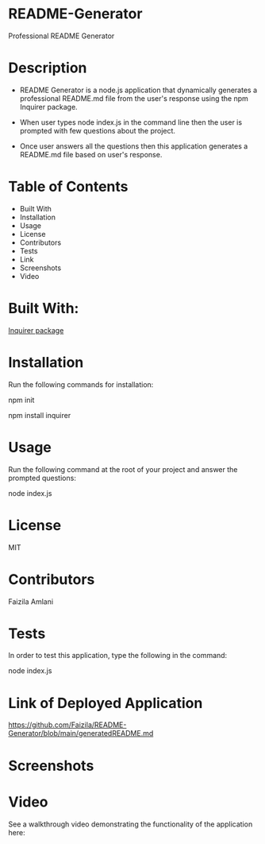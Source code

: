 # README-Generator

Professional README Generator

# Description

* README Generator is a node.js application that dynamically generates a professional README.md file from the user's response using the npm Inquirer package.

* When user types node index.js in the command line then the user is prompted with few questions about the project.

* Once user answers all the questions then this application generates a README.md file based on user's response.

# Table of Contents

* Built With
* Installation
* Usage
* License
* Contributors
* Tests
* Link
* Screenshots
* Video

# Built With:

[Inquirer package](https://www.npmjs.com/package/inquirer)

# Installation

Run the following commands for installation:

npm init

npm install inquirer

# Usage

Run the following command at the root of your project and answer the prompted questions:

node index.js

# License

MIT

# Contributors

Faizila Amlani

# Tests

In order to test this application, type the following in the command:

node index.js

# Link of Deployed Application 

https://github.com/Faizila/README-Generator/blob/main/generatedREADME.md

# Screenshots

# Video

See a walkthrough video demonstrating the functionality of the application here:

  
